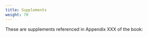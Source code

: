 ```yaml
---
title: Supplements
weight: 70
---
```


These are supplements referenced in Appendix XXX of the book:

